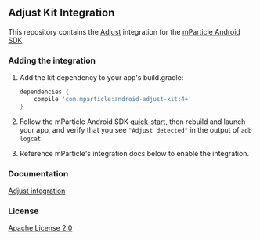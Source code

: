 ## Adjust Kit Integration

This repository contains the [Adjust](https://www.adjust.com/) integration for the [mParticle Android SDK](https://github.com/mParticle/mparticle-android-sdk). 

### Adding the integration

1. Add the kit dependency to your app's build.gradle:

    ```groovy
    dependencies {
        compile 'com.mparticle:android-adjust-kit:4+'
    }
    ```
2. Follow the mParticle Android SDK [quick-start](https://github.com/mParticle/mparticle-android-sdk), then rebuild and launch your app, and verify that you see `"Adjust detected"` in the output of `adb logcat`.
3. Reference mParticle's integration docs below to enable the integration.

### Documentation

[Adjust integration](http://docs.mparticle.com/?java#adjust)

### License

[Apache License 2.0](http://www.apache.org/licenses/LICENSE-2.0)